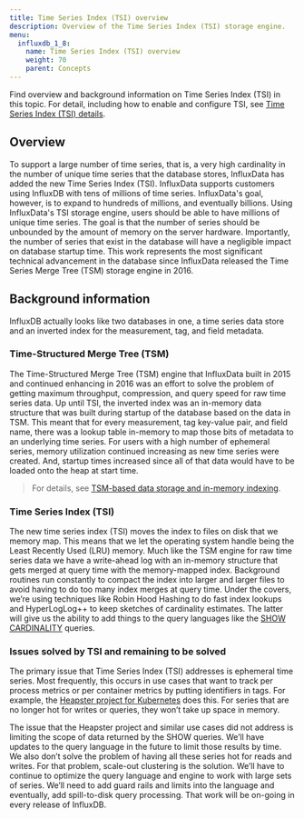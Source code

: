 ```yaml
---
title: Time Series Index (TSI) overview
description: Overview of the Time Series Index (TSI) storage engine.
menu:
  influxdb_1_8:
    name: Time Series Index (TSI) overview
    weight: 70
    parent: Concepts
---
```


Find overview and background information on Time Series Index (TSI) in this topic. For detail, including how to enable and configure TSI, see [Time Series Index (TSI) details](https://docs.influxdata.com/influxdb/v1.8/concepts/tsi-details/).

## Overview

To support a large number of time series, that is, a very high cardinality in the number of unique time series that the database stores, InfluxData has added the new Time Series Index (TSI).
InfluxData supports customers using InfluxDB with tens of millions of time series.
InfluxData's goal, however, is to expand to hundreds of millions, and eventually billions.
Using InfluxData's TSI storage engine, users should be able to have millions of unique time series.
The goal is that the number of series should be unbounded by the amount of memory on the server hardware.
Importantly, the number of series that exist in the database will have a negligible impact on database startup time.
This work represents the most significant technical advancement in the database since InfluxData released the Time Series Merge Tree (TSM) storage engine in 2016.

## Background information

InfluxDB actually looks like two databases in one, a time series data store and an inverted index for the measurement, tag, and field metadata.

### Time-Structured Merge Tree (TSM)

The Time-Structured Merge Tree (TSM) engine that InfluxData built in 2015 and continued enhancing in 2016 was an effort to solve the problem of getting maximum throughput, compression, and query speed for raw time series data.
Up until TSI, the inverted index was an in-memory data structure that was built during startup of the database based on the data in TSM.
This meant that for every measurement, tag key-value pair, and field name, there was a lookup table in-memory to map those bits of metadata to an underlying time series.
For users with a high number of ephemeral series, memory utilization continued increasing as new time series were created.
And, startup times increased since all of that data would have to be loaded onto the heap at start time.

> For details, see [TSM-based data storage and in-memory indexing](/influxdb/v1.8/concepts/storage_engine/).

### Time Series Index (TSI)

The new time series index (TSI) moves the index to files on disk that we memory map.
This means that we let the operating system handle being the Least Recently Used (LRU) memory.
Much like the TSM engine for raw time series data we have a write-ahead log with an in-memory structure that gets merged at query time with the memory-mapped index.
Background routines run constantly to compact the index into larger and larger files to avoid having to do too many index merges at query time.
Under the covers, we’re using techniques like Robin Hood Hashing to do fast index lookups and HyperLogLog++ to keep sketches of cardinality estimates.
The latter will give us the ability to add things to the query languages like the [SHOW CARDINALITY](/influxdb/v1.8/query_language/spec#show-cardinality) queries.

### Issues solved by TSI and remaining to be solved

The primary issue that Time Series Index (TSI) addresses is ephemeral time series. Most frequently, this occurs in use cases that want to track per process metrics or per container metrics by putting identifiers in tags. For example, the [Heapster project for Kubernetes](https://github.com/kubernetes/heapster) does this. For series that are no longer hot for writes or queries, they won’t take up space in memory.

The issue that the Heapster project and similar use cases did not address is limiting the scope of data returned by the SHOW queries. We’ll have updates to the query language in the future to limit those results by time. We also don’t solve the problem of having all these series hot for reads and writes. For that problem, scale-out clustering is the solution. We’ll have to continue to optimize the query language and engine to work with large sets of series. We’ll need to add guard rails and limits into the language and eventually, add spill-to-disk query processing. That work will be on-going in every release of InfluxDB.
